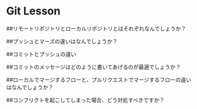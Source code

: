 # Git Lesson

##リモートリポジトリとローカルリポジトリとはそれぞれなんでしょうか？

##プッシュとマーズの違いはなんでしょうか？

##コミットとプッシュの違い

##コミットのメッセージはどのように書いてあげるのが最適でしょうか？

##ローカルでマージするフローと、プルリクエストでマージするフローの違いはなんでしょうか？

##コンフリクトを起こしてしまった場合、どう対処すべきですか？


